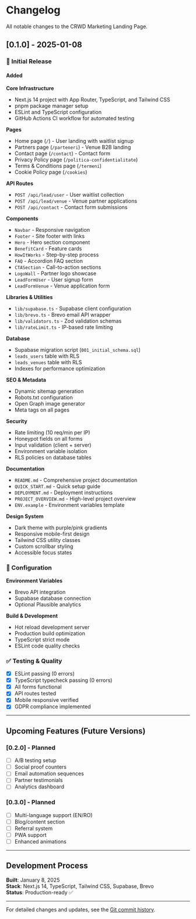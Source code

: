 # Changelog

All notable changes to the CRWD Marketing Landing Page.

## [0.1.0] - 2025-01-08

### 🎉 Initial Release

#### Added

**Core Infrastructure**
- Next.js 14 project with App Router, TypeScript, and Tailwind CSS
- pnpm package manager setup
- ESLint and TypeScript configuration
- GitHub Actions CI workflow for automated testing

**Pages**
- Home page (`/`) - User landing with waitlist signup
- Partners page (`/parteneri`) - Venue B2B landing
- Contact page (`/contact`) - Contact form
- Privacy Policy page (`/politica-confidentialitate`)
- Terms & Conditions page (`/termeni`)
- Cookie Policy page (`/cookies`)

**API Routes**
- `POST /api/lead/user` - User waitlist collection
- `POST /api/lead/venue` - Venue partner applications
- `POST /api/contact` - Contact form submissions

**Components**
- `Navbar` - Responsive navigation
- `Footer` - Site footer with links
- `Hero` - Hero section component
- `BenefitCard` - Feature cards
- `HowItWorks` - Step-by-step process
- `FAQ` - Accordion FAQ section
- `CTASection` - Call-to-action sections
- `LogoWall` - Partner logo showcase
- `LeadFormUser` - User signup form
- `LeadFormVenue` - Venue application form

**Libraries & Utilities**
- `lib/supabase.ts` - Supabase client configuration
- `lib/brevo.ts` - Brevo email API wrapper
- `lib/validators.ts` - Zod validation schemas
- `lib/rateLimit.ts` - IP-based rate limiting

**Database**
- Supabase migration script (`001_initial_schema.sql`)
- `leads_users` table with RLS
- `leads_venues` table with RLS
- Indexes for performance optimization

**SEO & Metadata**
- Dynamic sitemap generation
- Robots.txt configuration
- Open Graph image generator
- Meta tags on all pages

**Security**
- Rate limiting (10 req/min per IP)
- Honeypot fields on all forms
- Input validation (client + server)
- Environment variable isolation
- RLS policies on database tables

**Documentation**
- `README.md` - Comprehensive project documentation
- `QUICK_START.md` - Quick setup guide
- `DEPLOYMENT.md` - Deployment instructions
- `PROJECT_OVERVIEW.md` - High-level project overview
- `ENV.example` - Environment variables template

**Design System**
- Dark theme with purple/pink gradients
- Responsive mobile-first design
- Tailwind CSS utility classes
- Custom scrollbar styling
- Accessible focus states

### 🔧 Configuration

**Environment Variables**
- Brevo API integration
- Supabase database connection
- Optional Plausible analytics

**Build & Development**
- Hot reload development server
- Production build optimization
- TypeScript strict mode
- ESLint code quality checks

### ✅ Testing & Quality

- [x] ESLint passing (0 errors)
- [x] TypeScript typecheck passing (0 errors)
- [x] All forms functional
- [x] API routes tested
- [x] Mobile responsive verified
- [x] GDPR compliance implemented

---

## Upcoming Features (Future Versions)

### [0.2.0] - Planned

- [ ] A/B testing setup
- [ ] Social proof counters
- [ ] Email automation sequences
- [ ] Partner testimonials
- [ ] Analytics dashboard

### [0.3.0] - Planned

- [ ] Multi-language support (EN/RO)
- [ ] Blog/content section
- [ ] Referral system
- [ ] PWA support
- [ ] Enhanced animations

---

## Development Process

**Built**: January 8, 2025  
**Stack**: Next.js 14, TypeScript, Tailwind CSS, Supabase, Brevo  
**Status**: Production-ready ✅

---

For detailed changes and updates, see the [Git commit history](https://github.com/your-org/crwd-marketing/commits/main).

